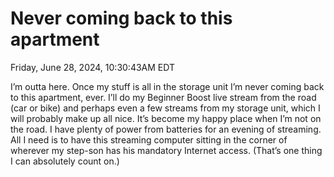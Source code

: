 # Never coming back to this apartment

Friday, June 28, 2024, 10:30:43AM EDT

I’m outta here. Once my stuff is all in the storage unit I’m never coming back to this apartment,   ever. I’ll do my Beginner Boost live stream from the road (car or bike) and perhaps even a few      streams from my storage unit, which I will probably make up all nice. It’s become my happy place    when I’m not on the road. I have plenty of power from batteries for an evening of streaming. All I  need is to have this streaming computer sitting in the corner of wherever my step-son has his       mandatory Internet access. (That’s one thing I can absolutely count on.)



